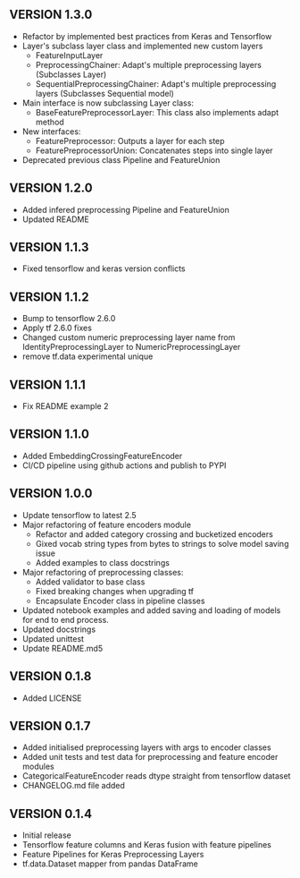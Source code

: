 ## VERSION 1.3.0
* Refactor by implemented best practices from Keras and Tensorflow
* Layer's subclass layer class and implemented new custom layers
    - FeatureInputLayer
    - PreprocessingChainer: Adapt's multiple preprocessing layers
                            (Subclasses Layer)
    - SequentialPreprocessingChainer: Adapt's multiple preprocessing layers
                                      (Subclasses Sequential model)
* Main interface is now subclassing Layer class:
    - BaseFeaturePreprocessorLayer: This class also implements adapt method
* New interfaces:
    - FeaturePreprocessor: Outputs a layer for each step
    - FeaturePreprocessorUnion: Concatenates steps into single layer
* Deprecated previous class Pipeline and FeatureUnion

## VERSION 1.2.0
* Added infered preprocessing Pipeline and FeatureUnion
* Updated README

## VERSION 1.1.3
* Fixed tensorflow and keras version conflicts

## VERSION 1.1.2
* Bump to tensorflow 2.6.0
* Apply tf 2.6.0 fixes
* Changed custom numeric preprocessing layer name from IdentityPreprocessingLayer to NumericPreprocessingLayer
* remove tf.data experimental unique

## VERSION 1.1.1
* Fix README example 2

## VERSION 1.1.0
* Added EmbeddingCrossingFeatureEncoder
* CI/CD pipeline using github actions and publish to PYPI

## VERSION 1.0.0
* Update tensorflow to latest 2.5
* Major refactoring of feature encoders module
    - Refactor and added category crossing and bucketized encoders
    - Gixed vocab string types from bytes to strings to solve model saving issue
    - Added examples to class docstrings
* Major refactoring of preprocessing classes:
    - Added validator to base class
    - Fixed breaking changes when upgrading tf
    - Encapsulate Encoder class in pipeline classes
* Updated notebook examples and added saving and loading of models for end to end process.
* Updated docstrings
* Updated unittest
* Update README.md5

## VERSION 0.1.8
* Added LICENSE

## VERSION 0.1.7
* Added initialised preprocessing layers with args to encoder classes
* Added unit tests and test data for preprocessing and feature encoder modules
* CategoricalFeatureEncoder reads dtype straight from tensorflow dataset
* CHANGELOG.md file added

## VERSION 0.1.4
* Initial release 
* Tensorflow feature columns and Keras fusion with feature pipelines
* Feature Pipelines for Keras Preprocessing Layers
* tf.data.Dataset mapper from pandas DataFrame

